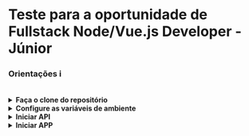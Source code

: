 # Teste para a oportunidade de Fullstack Node/Vue.js Developer - Júnior

### Orientações ℹ️

<br>

<details>
    <summary>
        <strong>Faça o clone do repositório</strong>
    </summary>
    Tendo o git instalado abra o terminal, cole e execute o código abaixo:

        git clone git@github.com:ts-dart/app-cf.git
</details>

<details>
    <summary>
        <strong>Configure as variáveis de ambiente</strong>
    </summary>
    No repositório local, no diretorio raiz, cole e execute o código abaixo:

        npm run config:env

Logo apos cole nesse mesmo terminal o código abaixo substituindo os valores por seus dados:
_"Recomendo inserir seus dados em usando um editor de texot e colar no terminal"_

        DB_PASSWORD='digite a senha do seu banco de dados'
        HOSTNAME='digite o nome de usuário do seu banco de dados'
        DB_NAME='digite o nome do seu banco de dados'
        API_PORT='digite a para api'

apos colar o código tecle enter depois ctrl + z para salvar e sair do editor
</details>

<details>
    <summary>
        <strong>Iniciar API</strong>
    </summary>
    Dentro do diretorio raiz, cole e execute o código abaixo:

        npm run api
</details>

<details>
    <summary>
        <strong>Iniciar APP</strong>
    </summary>
    Dentro do diretorio raiz, cole e execute o código abaixo:

        npm run app
</details>
